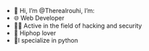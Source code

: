 - 👋 Hi, I’m @Therealrouhi, I’m:
- 🌐 Web Developer
- 👨‍💻 Active in the field of hacking and security
- 🎵 Hiphop lover
- 🐍I specialize in python


<!---
Therealrouhi/Therealrouhi is a ✨ special ✨ repository because its `README.md` (this file) appears on your GitHub profile.
You can click the Preview link to take a look at your changes.
--->

